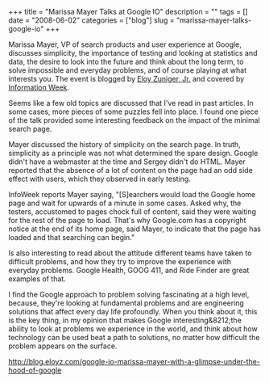 +++
title = "Marissa Mayer Talks at Google IO"
description = ""
tags = []
date = "2008-06-02"
categories = ["blog"]
slug = "marissa-mayer-talks-google-io"
+++



<p>Marissa Mayer, VP of search products and user experience at Google, discusses simplicity, the importance of testing and looking at statistics and data, the desire to look into the future and think about the long term, to solve impossible and everyday problems, and of course playing at what interests you. The event is blogged by <a href="http://blog.eloyz.com/google-io-marissa-mayer-with-a-glimpse-under-the-hood-of-google">Eloy Zuniger, Jr.</a> and covered by <a href="http://www.informationweek.com/news/internet/google/showArticle.jhtml?articleID=208400949">Information Week</a>.</p>
<p>Seems like a few old topics are discussed that I've read in past articles. In some cases, more pieces of some puzzles fell into place. I found one piece of the talk provided some interesting feedback on the impact of the minimal search page. </p>
<p>Mayer discussed the history of simplicity on the search page. In truth, simplicity as a principle was not what determined the spare design. Google didn't have a webmaster at the time and Sergey didn't do HTML. Mayer reported that the absence of a lot of content on the page had an odd side effect with users, which they observed in early testing. </p>
<p>InfoWeek reports Mayer saying, "[S]earchers would load the Google home page and wait for upwards of a minute in some cases. Asked why, the testers, accustomed to pages chock full of content, said they were waiting for the rest of the page to load. That's why Google.com has a copyright notice at the end of its home page, said Mayer, to indicate that the page has loaded and that searching can begin."</p>
<p>Is also interesting to read about the attitude different teams have taken to difficult problems, and how they try to improve the experience with everyday problems. Google Health, GOOG 411, and Ride Finder are great examples of that. </p>
<p>I find the Google approach to problem solving fascinating at a high level, because, they're looking at fundamental problems and are engineering solutions that affect every day life profoundly. When you think about it, this is the key thing, in my opinion that makes Google interesting&8212;the ability to look at  problems we experience in the world, and think about how technology can be used beat a path to solutions, no matter how difficult the problem appears on the surface.</p>
    
  <a href="http://blog.eloyz.com/google-io-marissa-mayer-with-a-glimpse-under-the-hood-of-google">http://blog.eloyz.com/google-io-marissa-mayer-with-a-glimpse-under-the-hood-of-google</a>
